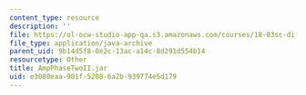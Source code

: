 ```yaml
---
content_type: resource
description: ''
file: https://ol-ocw-studio-app-qa.s3.amazonaws.com/courses/18-03sc-differential-equations-fall-2011/e3080eaa901f52086a2b939774e5d179_AmpPhaseTwoII.jar
file_type: application/java-archive
parent_uid: 9b14d5f8-0e2c-13ac-a14c-8d291d554b14
resourcetype: Other
title: AmpPhaseTwoII.jar
uid: e3080eaa-901f-5208-6a2b-939774e5d179
---
```

